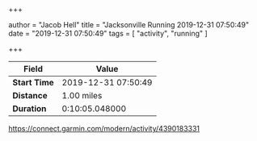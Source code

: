 +++

author = "Jacob Hell"
title = "Jacksonville Running 2019-12-31 07:50:49"
date = "2019-12-31 07:50:49"
tags = [
    "activity", "running"
]

+++

<!--more-->

|Field  |Value  |
|--- | --- |
|**Start Time**|2019-12-31 07:50:49|
|**Distance**|1.00 miles|
|**Duration**|0:10:05.048000|

https://connect.garmin.com/modern/activity/4390183331